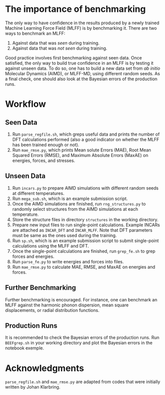 # The importance of benchmarking
The only way to have confidence in the results produced by a newly trained Machine Learning Force Field (MLFF) is by benchmarking it. There are two ways to benchmark an MLFF:
1. Against data that was _seen_ during training.
2. Against data that was _not seen_ during training.

Good practice involves first benchmarking against seen data. Once satisfied, the only way to build true confidence in an MLFF is by testing it against unseen data. To do so, one has to build a new data set from _ab initio_ Molecular Dynamics (AIMD), or MLFF-MD, using different random seeds. As a final check, one should also look at the Bayesian errors of the production runs.

# Workflow

## Seen Data
1. Run `parse_regfile.sh`, which greps useful data and prints the number of DFT calculations performed 
(also a good indicator on whether the MLFF has been trained enough or not).
2. Run `mae_rmse.py`, which prints Mean solute Errors (MAE), Root Mean Squared Errors (RMSE), and Maximum Absolute Errors (MaxAE) on energies, forces, and stresses.

## Unseen Data
1. Run `incars.py` to prepare AIMD simulations with different random seeds at different temperatures. 
2. Run `mega_sub.sh`, which is an example submission script.
3. Once the AIMD simulations are finished, run `rng_structures.py` to randomly select structures from the AIMD simulations at each temperature.
4. Store the structure files in directory `structures` in the working directory.
5. Prepare new input files to run single-point calculations. Example INCARs are attached as `INCAR_DFT` and `INCAR_MLFF`. Note that DFT parameters must be same as the ones used during the training. 
6. Run `sp.sh`, which is an example submission script to submit single-point calculations using the MLFF and DFT.
7. Once the single-point calculations are finished, run `grep_fe.sh` to grep forces and energies.
8. Run `parse_fe.py` to write energies and forces into files.
9. Run `mae_rmse.py` to calculate MAE, RMSE, and MaxAE on energies and forces.

## Further Benchmarking
Further benchmarking is encouraged.  For instance, one can benchmark an MLFF against the harmonic phonon dispersion, mean square displacements, or radial distribution functions.

## Production Runs
It is recommended to check the Bayesian errors of the production runs. Run `BEEFgrep.sh` in your working directory and plot the Bayesian errors in the notebook exemple. 

# Acknowledgments 
`parse_regfile.sh` and `mae_rmse.py` are adapted from codes that were initially written by Johan Klarbring.
